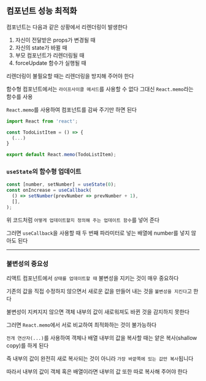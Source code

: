 ## 컴포넌트 성능 최적화  
  
컴포넌트는 다음과 같은 상황에서 리렌더링이 발생한다  
  
1. 자신이 전달받은 props가 변경될 때
1. 자신의 state가 바뀔 때
1. 부모 컴포넌트가 리렌더링될 때
1. forceUpdate 함수가 실행될 때  
  
리렌더링이 불필요할 때는 리렌더링을 방지해 주어야 한다  
  
함수형 컴포넌트에서는 `라이프사이클 메서드`를 사용할 수 없다 그대신 `React.memo`라는 함수를 사용  
  
`React.memo`를 사용하여 컴포넌트를 감싸 주기만 하면 된다  
  
```jsx
import React from 'react';

const TodoListItem = () => {
  (...)
}

export default React.memo(TodoListItem);
```
  
### `useState`의 함수형 업데이트
  
```jsx
const [number, setNumber] = useState(0);
const onIncrease = useCallback(
  () => setNumber(prevNumber => prevNumber + 1), 
  [],
);
```  
  
위 코드처럼 `어떻게 업데이트할지 정의해 주는 업데이트 함수`를 넣어 준다
  
그러면 `useCallback`을 사용할 때 두 번째 파라미터로 넣는 배열에 number를 넣지 않아도 된다  
  
---
  
### 불변성의 중요성
  
리액트 컴포넌트에서 `상태를 업데이트할 때` 불변성을 지키는 것이 매우 중요하다  
  
기존의 값을 직접 수정하지 않으면서 새로운 값을 만들어 내는 것을 `불변성을 지킨다`고 한다  
  
불변성이 지켜지지 않으면 객체 내부의 값이 새로워져도 바뀐 것을 감지하지 못한다  
  
그러면 `React.memo`에서 서로 비교하여 최적화하는 것이 불가능하다  
  
`전개 연산자(...)`를 사용하여 객체나 배열 내부의 값을 복사할 때는 얕은 복사(shallow copy)를 하게 된다  
  
즉 내부의 값이 완전히 새로 복사되는 것이 아니라 `가장 바깥쪽에 있는 값만 복사`됩니다  
  
따라서 내부의 값이 객체 혹은 배열이라면 내부의 값 또한 따로 복사해 주어야 한다  
  

